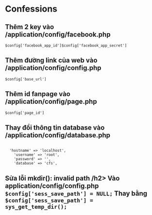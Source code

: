 # Confessions
<h2>Thêm 2 key vào /application/config/facebook.php<br></h2>
<code>$config['facebook_app_id']</code><code>$config['facebook_app_secret']<br></code>
<h2>Thêm đường link của web vào /application/config/config.php<br></h2>
<code>$config['base_url']<br></code>
<h2> Thêm id fanpage vào /application/config/page.php<br></h2>
<code>$config['page_id']</code>
<h2>Thay đổi thông tin database vào /application/config/database.php<br></h2>
<code>
  'hostname' => 'localhost',
	'username' => 'root',
	'password' => '',
	'database' => 'cfs',
</code>
<h2>Sửa lỗi mkdir(): invalid path  /h2>
Vào application/config/config.php
<code> $config['sess_save_path'] = NULL;</code>
Thay bằng <code>$config['sess_save_path'] = sys_get_temp_dir();</code>
